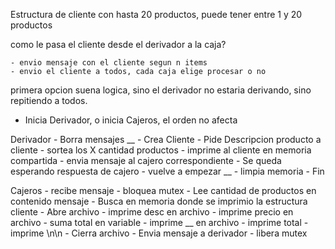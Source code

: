 Estructura de cliente con hasta 20 productos, puede tener entre 1 y 20 productos

como le pasa el cliente desde el derivador a la caja?

    - envio mensaje con el cliente segun n items
    - envio el cliente a todos, cada caja elige procesar o no

primera opcion suena logica, sino el derivador no estaria derivando, sino repitiendo a todos.

- Inicia Derivador, o inicia Cajeros, el orden no afecta

Derivador
    - Borra mensajes
    __
    - Crea Cliente
    - Pide Descripcion producto a cliente
    - sortea los X cantidad productos
    - imprime al cliente en memoria compartida
    - envia mensaje al cajero correspondiente
    - Se queda esperando respuesta de cajero
    - vuelve a empezar
    __
    - limpia memoria
    - Fin

Cajeros
    - recibe mensaje
    - bloquea mutex
    - Lee cantidad de productos en contenido mensaje
    - Busca en memoria donde se imprimio la estructura cliente
        - Abre archivo
        - imprime desc en archivo
        - imprime precio en archivo
        - suma total en variable
        - imprime __ en archivo
        - imprime total
        - imprime \n\n
        - Cierra archivo
    - Envia mensaje a derivador
    - libera mutex

